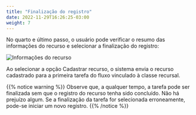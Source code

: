 ```yaml
---
title: "Finalização do registro"
date: 2022-11-29T16:26:25-03:00
weight: 7
---
```


No quarto e último passo, o usuário pode verificar o resumo das informações do recurso e selecionar a finalização do registro:

![Informações do recurso](/imagens/recurso_7.jpg)

Ao selecionar a opção Cadastrar recurso, o sistema envia o recurso cadastrado para a primeira tarefa do fluxo vinculado à classe recursal.

{{% notice warning %}}
Observe que, a qualquer tempo, a tarefa pode ser finalizada sem que o registro do recurso tenha sido concluído. Não há prejuízo algum. Se a finalização da tarefa for selecionada erroneamente, pode-se iniciar um novo registro.
{{% /notice %}}
